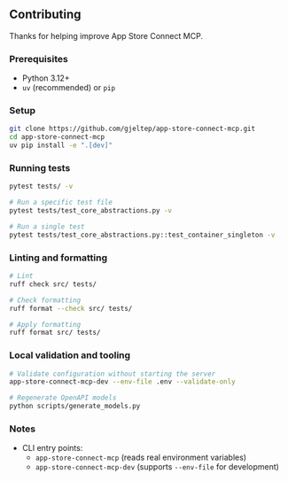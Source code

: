 ## Contributing

Thanks for helping improve App Store Connect MCP.

### Prerequisites

- Python 3.12+
- `uv` (recommended) or `pip`

### Setup

```bash
git clone https://github.com/gjeltep/app-store-connect-mcp.git
cd app-store-connect-mcp
uv pip install -e ".[dev]"
```

### Running tests

```bash
pytest tests/ -v

# Run a specific test file
pytest tests/test_core_abstractions.py -v

# Run a single test
pytest tests/test_core_abstractions.py::test_container_singleton -v
```

### Linting and formatting

```bash
# Lint
ruff check src/ tests/

# Check formatting
ruff format --check src/ tests/

# Apply formatting
ruff format src/ tests/
```

### Local validation and tooling

```bash
# Validate configuration without starting the server
app-store-connect-mcp-dev --env-file .env --validate-only

# Regenerate OpenAPI models
python scripts/generate_models.py
```

### Notes

- CLI entry points:
  - `app-store-connect-mcp` (reads real environment variables)
  - `app-store-connect-mcp-dev` (supports `--env-file` for development)


